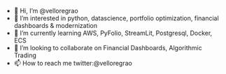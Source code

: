 - 👋 Hi, I’m @velloregrao
- 👀 I’m interested in python, datascience, portfolio optimization, financial dashboards & modernization
- 🌱 I’m currently learning AWS, PyFolio, StreamLit, Postgresql, Docker, ECS
- 💞️ I’m looking to collaborate on Financial Dashboards, Algorithmic Trading
- 📫 How to reach me twitter:@velloregrao

<!---
velloregrao/velloregrao is a ✨ special ✨ repository because its `README.md` (this file) appears on your GitHub profile.
You can click the Preview link to take a look at your changes.
--->

